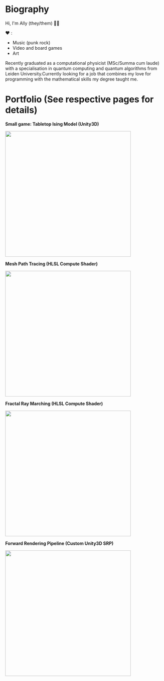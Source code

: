 # Biography

Hi, I'm Ally (they/them) :rainbow_flag:

:heart: :
- Music (punk rock)
- Video and board games
- Art
 
Recently graduated as a computational physicist  (MSc/Summa cum laude) with a specialisation 
in quantum computing and quantum algorithms from Leiden University.Currently looking for a job that combines my love for programming with the mathematical skills my
degree taught me. <!-- Specifically in game dev/computer graphics. -->

# Portfolio (See respective pages for details)

**Small game: Tabletop Ising Model (Unity3D)**

<img src="https://raw.github.com/akoreman/akoreman/main/images/ising.png" width="400"> 

**Mesh Path Tracing (HLSL Compute Shader)**

<img src="https://raw.github.com/akoreman/akoreman/main/images/path.png" width="400">  

**Fractal Ray Marching (HLSL Compute Shader)**

<img src="https://raw.github.com/akoreman/akoreman/main/images/fractal.png" width="400">  

**Forward Rendering Pipeline (Custom Unity3D SRP)**

<img src="https://raw.github.com/akoreman/akoreman/main/images/sampleRender.png" width="400">  
 

